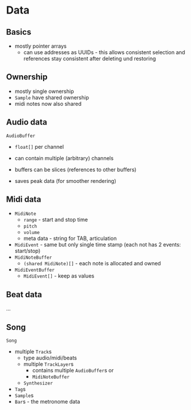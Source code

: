 # Data

## Basics

* mostly pointer arrays
  * can use addresses as UUIDs - this allows consistent selection and references stay consistent after deleting und restoring

## Ownership

* mostly single ownership
* `Sample` have shared ownership
* midi notes now also shared

## Audio data

`AudioBuffer`

* `float[]` per channel
* can contain multiple (arbitrary) channels
* buffers can be slices (references to other buffers)

* saves peak data (for smoother rendering)


## Midi data

* `MidiNote`
  * `range` - start and stop time
  * `pitch`
  * `volume`
  * meta data - string for TAB, articulation
* `MidiEvent` - same but only single time stamp (each not has 2 events: start/stop)
* `MidiNoteBuffer`
  * `(shared MidiNote)[]` - each note is allocated and owned
* `MidiEventBuffer`
  * `MidiEvent[]` - keep as values

## Beat data

...

## Song

`Song`

* multiple `Track`s
  * type audio/midi/beats
  * multiple `TrackLayer`s
    * contains multiple `AudioBuffer`s or
    * `MidiNoteBuffer`
  * `Synthesizer`
* `Tag`s
* `Sample`s
* `Bar`s - the metronome data


